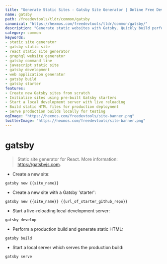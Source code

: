 ```yaml
---
title: "Generate Static Sites - Gatsby Site Generator | Online Free DevTools by Hexmos"
name: gatsby
path: /freedevtools/tldr/common/gatsby
canonical: "https://hexmos.com/freedevtools/tldr/common/gatsby/"
description: "Generate static websites with Gatsby. Quickly build performant and modern web applications using React and GraphQL. Free online tool, no registration required."
category: common
keywords:
- static site generator
- gatsby static site
- react static site generator
- graphql website generator
- gatsby command line
- javascript static site
- gatsby development
- web application generator
- gatsby build
- gatsby starter
features:
- Create new Gatsby sites from scratch
- Initialize sites using pre-built Gatsby starters
- Start a local development server with live reloading
- Build static HTML files for production deployment
- Serve production builds locally for testing
ogImage: "https://hexmos.com/freedevtools/site-banner.png"
twitterImage: "https://hexmos.com/freedevtools/site-banner.png"
---
```


# gatsby

> Static site generator for React.
> More information: <https://gatsbyjs.com>.

- Create a new site:

`gatsby new {{site_name}}`

- Create a new site with a Gatsby 'starter':

`gatsby new {{site_name}} {{url_of_starter_github_repo}}`

- Start a live-reloading local development server:

`gatsby develop`

- Perform a production build and generate static HTML:

`gatsby build`

- Start a local server which serves the production build:

`gatsby serve`
